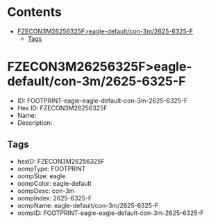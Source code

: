 



Contents
========

* [FZECON3M26256325F>eagle-default/con-3m/2625-6325-F](#fzecon3m26256325feagle-defaultcon-3m2625-6325-f)
	* [Tags](#tags)

# FZECON3M26256325F>eagle-default/con-3m/2625-6325-F

- ID: FOOTPRINT-eagle-eagle-default-con-3m-2625-6325-F
- Hex ID: FZECON3M26256325F
- Name: 
- Description: 

## Tags

- hexID: FZECON3M26256325F
- oompType: FOOTPRINT
- oompSize: eagle
- oompColor: eagle-default
- oompDesc: con-3m
- oompIndex: 2625-6325-F
- oompName: eagle-default/con-3m/2625-6325-F
- oompID: FOOTPRINT-eagle-eagle-default-con-3m-2625-6325-F
